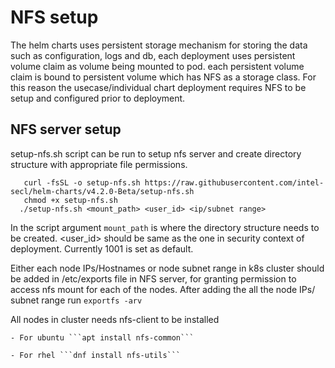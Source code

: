 # NFS setup

The helm charts uses persistent storage mechanism for storing the data such as configuration, logs and db, each deployment uses persistent volume claim as volume being mounted to pod.
each persistent volume claim is bound to persistent volume which has NFS as a storage class. 
For this reason the usecase/individual chart deployment requires NFS to be setup and configured prior to deployment.

## NFS server setup
setup-nfs.sh script can be run to setup nfs server and create directory structure with appropriate file permissions.

```shell script 
   curl -fsSL -o setup-nfs.sh https://raw.githubusercontent.com/intel-secl/helm-charts/v4.2.0-Beta/setup-nfs.sh
   chmod +x setup-nfs.sh
  ./setup-nfs.sh <mount_path> <user_id> <ip/subnet range>
```

In the script argument ```mount_path``` is where the directory structure needs to be created. <user_id> should be same as the one in
security context of deployment. Currently 1001 is set as default.

    
Either each node IPs/Hostnames or node subnet range in k8s cluster should be added in /etc/exports file in NFS server, for granting permission to access nfs mount
for each of the nodes. After adding the all the node IPs/ subnet range run ```exportfs -arv```
    
All nodes in cluster needs nfs-client to be installed

    - For ubuntu ```apt install nfs-common```
    
    - For rhel ```dnf install nfs-utils```
